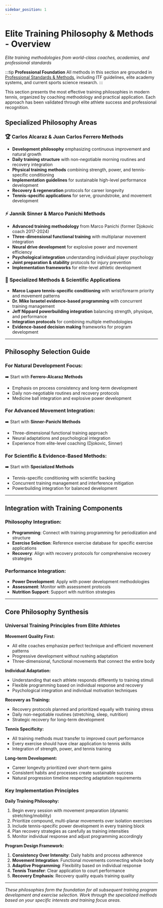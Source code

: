 ```yaml
---
sidebar_position: 1
---
```


# Elite Training Philosophy & Methods - Overview

_Elite training methodologies from world-class coaches, academies, and professional standards_

:::tip **Professional Foundation**
All methods in this section are grounded in [Professional Standards & Methods](/professional-standards), including ITF guidelines, elite academy systems, and current sports science research.
:::

This section presents the most effective training philosophies in modern tennis, organized by coaching methodology and practical application. Each approach has been validated through elite athlete success and professional recognition.

## Specialized Philosophy Areas

### 🏆 **Carlos Alcaraz & Juan Carlos Ferrero Methods**

- **Development philosophy** emphasizing continuous improvement and natural growth
- **Daily training structure** with non-negotiable morning routines and recovery integration
- **Physical training methods** combining strength, power, and tennis-specific conditioning
- **Implementation guidelines** for sustainable high-level performance development
- **Recovery & regeneration** protocols for career longevity
- **Tennis-specific applications** for serve, groundstroke, and movement development

### ⚡ **Jannik Sinner & Marco Panichi Methods**

- **Advanced training methodology** from Marco Panichi (former Djokovic coach 2017-2024)
- **Three-dimensional functional training** with multiplanar movement integration
- **Neural drive development** for explosive power and movement efficiency
- **Psychological integration** understanding individual player psychology
- **Joint preparation & stability** protocols for injury prevention
- **Implementation frameworks** for elite-level athletic development

### 🔬 **Specialized Methods & Scientific Applications**

- **Marco Luparo tennis-specific conditioning** with wrist/forearm priority and movement patterns
- **Dr. Mike Israetel evidence-based programming** with concurrent training management
- **Jeff Nippard powerbuilding integration** balancing strength, physique, and performance
- **Integration protocols** for combining multiple methodologies
- **Evidence-based decision making** frameworks for program development

---

## Philosophy Selection Guide

### **For Natural Development Focus:**

➡️ Start with **Ferrero-Alcaraz Methods**

- Emphasis on process consistency and long-term development
- Daily non-negotiable routines and recovery protocols
- Medicine ball integration and explosive power development

### **For Advanced Movement Integration:**

➡️ Start with **Sinner-Panichi Methods**

- Three-dimensional functional training approach
- Neural adaptations and psychological integration
- Experience from elite-level coaching (Djokovic, Sinner)

### **For Scientific & Evidence-Based Methods:**

➡️ Start with **Specialized Methods**

- Tennis-specific conditioning with scientific backing
- Concurrent training management and interference mitigation
- Powerbuilding integration for balanced development

---

## Integration with Training Components

### **Philosophy Integration:**

- **Programming**: Connect with training programming for periodization and structure
- **Exercise Selection**: Reference exercise database for specific exercise applications
- **Recovery**: Align with recovery protocols for comprehensive recovery strategies

### **Performance Integration:**

- **Power Development**: Apply with power development methodologies
- **Assessment**: Monitor with assessment protocols
- **Nutrition Support**: Support with nutrition strategies

---

## Core Philosophy Synthesis

### Universal Training Principles from Elite Athletes

**Movement Quality First:**

- All elite coaches emphasize perfect technique and efficient movement patterns
- Progressive development without rushing adaptation
- Three-dimensional, functional movements that connect the entire body

**Individual Adaptation:**

- Understanding that each athlete responds differently to training stimuli
- Flexible programming based on individual response and recovery
- Psychological integration and individual motivation techniques

**Recovery as Training:**

- Recovery protocols planned and prioritized equally with training stress
- Daily non-negotiable routines (stretching, sleep, nutrition)
- Strategic recovery for long-term development

**Tennis Specificity:**

- All training methods must transfer to improved court performance
- Every exercise should have clear application to tennis skills
- Integration of strength, power, and tennis training

**Long-term Development:**

- Career longevity prioritized over short-term gains
- Consistent habits and processes create sustainable success
- Natural progression timeline respecting adaptation requirements

### Key Implementation Principles

**Daily Training Philosophy:**

1. Begin every session with movement preparation (dynamic stretching/mobility)
2. Prioritize compound, multi-planar movements over isolation exercises
3. Include tennis-specific power development in every training block
4. Plan recovery strategies as carefully as training intensities
5. Monitor individual response and adjust programming accordingly

**Program Design Framework:**

1. **Consistency Over Intensity**: Daily habits and process adherence
2. **Movement Integration**: Functional movements connecting whole body
3. **Adaptive Programming**: Flexibility based on individual response
4. **Tennis Transfer**: Clear application to court performance
5. **Recovery Emphasis**: Recovery quality equals training quality

---

_These philosophies form the foundation for all subsequent training program development and exercise selection. Work through the specialized methods based on your specific interests and training focus areas._
